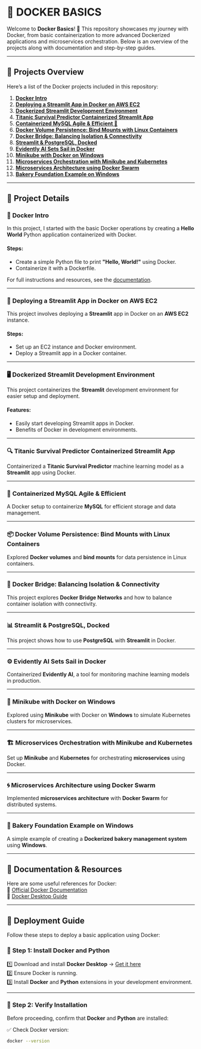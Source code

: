# 🐳 **DOCKER BASICS**  

Welcome to **Docker Basics**! 🚀 This repository showcases my journey with Docker, from basic containerization to more advanced Dockerized applications and microservices orchestration. Below is an overview of the projects along with documentation and step-by-step guides.

---

## 📂 **Projects Overview**

Here’s a list of the Docker projects included in this repository:

1. [**Docker Intro**](#docker-intro)
2. [**Deploying a Streamlit App in Docker on AWS EC2**](#deploying-a-streamlit-app-in-docker-on-aws-ec2)
3. [**Dockerized Streamlit Development Environment**](#dockerized-streamlit-development-environment)
4. [**Titanic Survival Predictor Containerized Streamlit App**](#titanic-survival-predictor-containerized-streamlit-app)
5. [**Containerized MySQL Agile & Efficient 🐬**](#containerized-mysql-agile--efficient-🐬)
6. [**Docker Volume Persistence: Bind Mounts with Linux Containers**](#docker-volume-persistence-bind-mounts-with-linux-containers)
7. [**Docker Bridge: Balancing Isolation & Connectivity**](#docker-bridge-balancing-isolation--connectivity)
8. [**Streamlit & PostgreSQL, Docked**](#streamlit--postgresql-docked)
9. [**Evidently AI Sets Sail in Docker**](#evidently-ai-sets-sail-in-docker)
10. [**Minikube with Docker on Windows**](#minikube-with-docker-on-windows)
11. [**Microservices Orchestration with Minikube and Kubernetes**](#microservices-orchestration-with-minikube-and-kubernetes)
12. [**Microservices Architecture using Docker Swarm**](#microservices-architecture-using-docker-swarm)
13. [**Bakery Foundation Example on Windows**](#bakery-foundation-example-on-windows)

---

## 📖 **Project Details**

### 🚀 **Docker Intro**

In this project, I started with the basic Docker operations by creating a **Hello World** Python application containerized with Docker.

#### Steps:
- Create a simple Python file to print **"Hello, World!"** using Docker.
- Containerize it with a Dockerfile.

For full instructions and resources, see the [documentation](#documentation--resources).

---

### 🔄 **Deploying a Streamlit App in Docker on AWS EC2**

This project involves deploying a **Streamlit** app in Docker on an **AWS EC2** instance.

#### Steps:
- Set up an EC2 instance and Docker environment.
- Deploy a Streamlit app in a Docker container.

---

### 🖥️ **Dockerized Streamlit Development Environment**

This project containerizes the **Streamlit** development environment for easier setup and deployment.

#### Features:
- Easily start developing Streamlit apps in Docker.
- Benefits of Docker in development environments.

---

### 🔍 **Titanic Survival Predictor Containerized Streamlit App**

Containerized a **Titanic Survival Predictor** machine learning model as a **Streamlit** app using Docker.

---

### 🐬 **Containerized MySQL Agile & Efficient**

A Docker setup to containerize **MySQL** for efficient storage and data management.

---

### 📦 **Docker Volume Persistence: Bind Mounts with Linux Containers**

Explored **Docker volumes** and **bind mounts** for data persistence in Linux containers.

---

### 🌉 **Docker Bridge: Balancing Isolation & Connectivity**

This project explores **Docker Bridge Networks** and how to balance container isolation with connectivity.

---

### 📊 **Streamlit & PostgreSQL, Docked**

This project shows how to use **PostgreSQL** with **Streamlit** in Docker.

---

### ⚙️ **Evidently AI Sets Sail in Docker**

Containerized **Evidently AI**, a tool for monitoring machine learning models in production.

---

### 🧱 **Minikube with Docker on Windows**

Explored using **Minikube** with Docker on **Windows** to simulate Kubernetes clusters for microservices.

---

### 🏗️ **Microservices Orchestration with Minikube and Kubernetes**

Set up **Minikube** and **Kubernetes** for orchestrating **microservices** using Docker.

---

### 🌀 **Microservices Architecture using Docker Swarm**

Implemented **microservices architecture** with **Docker Swarm** for distributed systems.

---

### 🍞 **Bakery Foundation Example on Windows**

A simple example of creating a **Dockerized bakery management system** using **Windows**.

---

## 📖 **Documentation & Resources**  

Here are some useful references for Docker:  
🔹 [Official Docker Documentation](https://docs.docker.com/)  
🔹 [Docker Desktop Guide](https://docs.docker.com/desktop/)  

---

## 🚀 **Deployment Guide**  

Follow these steps to deploy a basic application using Docker:

### 🔹 **Step 1: Install Docker and Python**  
1️⃣ Download and install **Docker Desktop** → [Get it here](https://www.docker.com/products/docker-desktop/)  
2️⃣ Ensure Docker is running.  
3️⃣ Install **Docker** and **Python** extensions in your development environment.  

---

### 🔹 **Step 2: Verify Installation**  
Before proceeding, confirm that **Docker** and **Python** are installed:  

✅ Check Docker version:  
```bash
docker --version 
